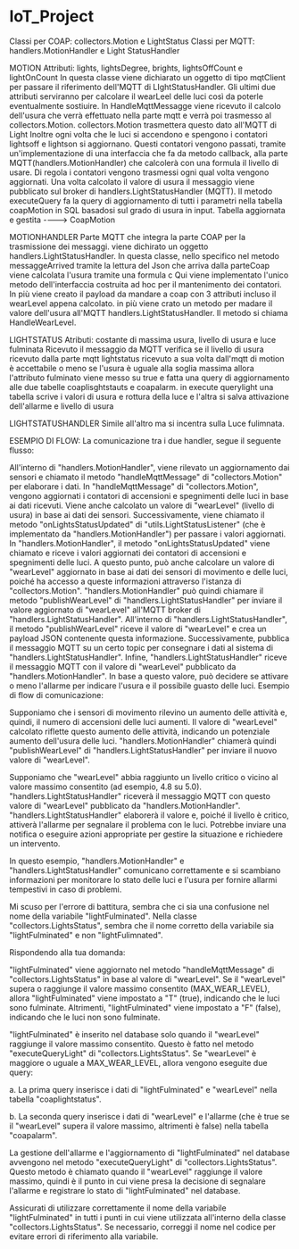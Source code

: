 # IoT_Project

Classi per COAP: collectors.Motion e LightStatus
Classi per MQTT: handlers.MotionHandler e Light StatusHandler

MOTION
Attributi: lights, lightsDegree, brights, lightsOffCount e lightOnCount
In questa classe viene dichiarato un oggetto di tipo mqtClient per passare il riferimento dell'MQTT di LIghtStatusHandler.
Gli ultimi due attributi serviranno per calcolare il wearLeel delle luci così da poterle eventualmente sostiuire.
In HandleMqttMessagge viene ricevuto il calcolo dell'usura che verrà effettuato nella parte mqtt e verrà poi trasmesso al collectors.Motion. collectors.Motion trasmettera questo dato all'MQTT di Light
Inoltre ogni volta che le luci si accendono e spengono i contatori lightsoff e lightson si aggiornano. Questi contatori vengono passati, tramite un'implementazione di una interfaccia 
che fa da metodo callback, alla parte MQTT(handlers.MotionHandler) che calcolerà con una formula il livello di usare. Di regola i contatori vengono trasmessi ogni qual volta vengono aggiornati.
Una volta calcolato il valore di usura il messaggio viene pubblicato sul broker di handlers.LightStatusHandler (MQTT).
Il metodo executeQuery fa la query di aggiornamento di tutti i parametri nella tabella coapMotion in SQL basadosi sul grado di usura in input.
Tabella aggiornata e gestita ----> CoapMotion

MOTIONHANDLER
Parte MQTT che integra la parte COAP per la trasmissione dei messaggi. viene dichirato un oggetto handlers.LightStatusHandler. In questa classe, nello specifico nel metodo messaggeArrived
tramite la lettura del Json che arriva dalla parteCoap viene calcolata l'usura tramite una formula c
Qui viene implementato l'unico metodo dell'interfaccia costruita ad hoc per il mantenimento dei contatori.
In più viene creato il payload da mandare a coap con 3 attributi incluso il wearLevel appena calcolato.
in più viene crato un metodo per madare il valore dell'usura all'MQTT handlers.LightStatusHandler. Il metodo si chiama HandleWearLevel.

LIGHTSTATUS
Atributi: costante di massima usura, livello di usura e luce fulminata
Ricevuto il messaggio da MQTT verifica se il livello di usura ricevuto dalla parte mqtt lightstatus ricevuto a sua volta dall'mqtt di motion è accettabile o meno se l'usura è uguale alla soglia
massima allora l'attributo fulminato viene messo su true e fatta una query di aggiornamento alle due tabelle coaplisghtstauts e coapalarm.
in execute querylight una tabella scrive i valori di usura e rottura della luce e l'altra si salva attivazione dell'allarme e livello di usura

LIGHTSTATUSHANDLER
Simile all'altro ma si incentra sulla Luce fulimnata.


ESEMPIO DI FLOW:
La comunicazione tra i due handler, segue il seguente flusso:

All'interno di "handlers.MotionHandler", viene rilevato un aggiornamento dai sensori e chiamato il metodo "handleMqttMessage" di "collectors.Motion" per elaborare i dati.
In "handleMqttMessage" di "collectors.Motion", vengono aggiornati i contatori di accensioni e spegnimenti delle luci in base ai dati ricevuti. Viene anche calcolato un valore di "wearLevel" (livello di usura) in base ai dati dei sensori. Successivamente, viene chiamato il metodo "onLightsStatusUpdated" di "utils.LightStatusListener" (che è implementato da "handlers.MotionHandler") per passare i valori aggiornati.
In "handlers.MotionHandler", il metodo "onLightsStatusUpdated" viene chiamato e riceve i valori aggiornati dei contatori di accensioni e spegnimenti delle luci. A questo punto, può anche calcolare un valore di "wearLevel" aggiornato in base ai dati dei sensori di movimento e delle luci, poiché ha accesso a queste informazioni attraverso l'istanza di "collectors.Motion".
"handlers.MotionHandler" può quindi chiamare il metodo "publishWearLevel" di "handlers.LightStatusHandler" per inviare il valore aggiornato di "wearLevel" all'MQTT broker di "handlers.LightStatusHandler".
All'interno di "handlers.LightStatusHandler", il metodo "publishWearLevel" riceve il valore di "wearLevel" e crea un payload JSON contenente questa informazione. Successivamente, pubblica il messaggio MQTT su un certo topic per consegnare i dati al sistema di "handlers.LightStatusHandler".
Infine, "handlers.LightStatusHandler" riceve il messaggio MQTT con il valore di "wearLevel" pubblicato da "handlers.MotionHandler". In base a questo valore, può decidere se attivare o meno l'allarme per indicare l'usura e il possibile guasto delle luci.
Esempio di flow di comunicazione:

Supponiamo che i sensori di movimento rilevino un aumento delle attività e, quindi, il numero di accensioni delle luci aumenti. Il valore di "wearLevel" calcolato riflette questo aumento delle attività, indicando un potenziale aumento dell'usura delle luci. "handlers.MotionHandler" chiamerà quindi "publishWearLevel" di "handlers.LightStatusHandler" per inviare il nuovo valore di "wearLevel".

Supponiamo che "wearLevel" abbia raggiunto un livello critico o vicino al valore massimo consentito (ad esempio, 4.8 su 5.0). "handlers.LightStatusHandler" riceverà il messaggio MQTT con questo valore di "wearLevel" pubblicato da "handlers.MotionHandler". "handlers.LightStatusHandler" elaborerà il valore e, poiché il livello è critico, attiverà l'allarme per segnalare il problema con le luci. Potrebbe inviare una notifica o eseguire azioni appropriate per gestire la situazione e richiedere un intervento.

In questo esempio, "handlers.MotionHandler" e "handlers.LightStatusHandler" comunicano correttamente e si scambiano informazioni per monitorare lo stato delle luci e l'usura per fornire allarmi tempestivi in caso di problemi.



Mi scuso per l'errore di battitura, sembra che ci sia una confusione nel nome della variabile "lightFulminated". Nella classe "collectors.LightsStatus", sembra che il nome corretto della variabile sia "lightFulminated" e non "lightFulimnated".

Rispondendo alla tua domanda:

"lightFulminated" viene aggiornato nel metodo "handleMqttMessage" di "collectors.LightsStatus" in base al valore di "wearLevel". Se il "wearLevel" supera o raggiunge il valore massimo consentito (MAX_WEAR_LEVEL), allora "lightFulminated" viene impostato a "T" (true), indicando che le luci sono fulminate. Altrimenti, "lightFulminated" viene impostato a "F" (false), indicando che le luci non sono fulminate.

"lightFulminated" è inserito nel database solo quando il "wearLevel" raggiunge il valore massimo consentito. Questo è fatto nel metodo "executeQueryLight" di "collectors.LightsStatus". Se "wearLevel" è maggiore o uguale a MAX_WEAR_LEVEL, allora vengono eseguite due query:

a. La prima query inserisce i dati di "lightFulminated" e "wearLevel" nella tabella "coaplightstatus".

b. La seconda query inserisce i dati di "wearLevel" e l'allarme (che è true se il "wearLevel" supera il valore massimo, altrimenti è false) nella tabella "coapalarm".

La gestione dell'allarme e l'aggiornamento di "lightFulminated" nel database avvengono nel metodo "executeQueryLight" di "collectors.LightsStatus". Questo metodo è chiamato quando il "wearLevel" raggiunge il valore massimo, quindi è il punto in cui viene presa la decisione di segnalare l'allarme e registrare lo stato di "lightFulminated" nel database.

Assicurati di utilizzare correttamente il nome della variabile "lightFulminated" in tutti i punti in cui viene utilizzata all'interno della classe "collectors.LightsStatus". Se necessario, correggi il nome nel codice per evitare errori di riferimento alla variabile.

